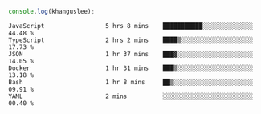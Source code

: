 ```js
console.log(khanguslee);
```

<!--START_SECTION:waka-->

```text
JavaScript                 5 hrs 8 mins    ███████████░░░░░░░░░░░░░░   44.48 %
TypeScript                 2 hrs 2 mins    ████▒░░░░░░░░░░░░░░░░░░░░   17.73 %
JSON                       1 hr 37 mins    ███▓░░░░░░░░░░░░░░░░░░░░░   14.05 %
Docker                     1 hr 31 mins    ███▒░░░░░░░░░░░░░░░░░░░░░   13.18 %
Bash                       1 hr 8 mins     ██▒░░░░░░░░░░░░░░░░░░░░░░   09.91 %
YAML                       2 mins          ░░░░░░░░░░░░░░░░░░░░░░░░░   00.40 %
```

<!--END_SECTION:waka-->

<!--
**khanguslee/khanguslee** is a ✨ _special_ ✨ repository because its `README.md` (this file) appears on your GitHub profile.

Here are some ideas to get you started:

- 🔭 I’m currently working on ...
- 🌱 I’m currently learning ...
- 👯 I’m looking to collaborate on ...
- 🤔 I’m looking for help with ...
- 💬 Ask me about ...
- 📫 How to reach me: ...
- 😄 Pronouns: ...
- ⚡ Fun fact: ...
-->
